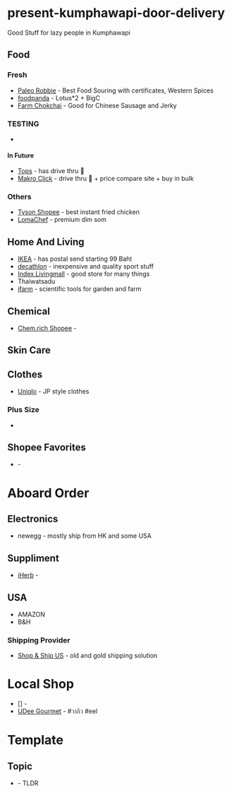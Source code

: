 # present-kumphawapi-door-delivery
Good Stuff for lazy people in Kumphawapi

##  Food
### Fresh
- [Paleo Robbie](https://paleorobbie.com) - Best Food Souring with certificates, Western Spices
- [foodpanda](https://www.foodpanda.co.th/shop) - Lotus*2 + BigC
- [Farm Chokchai](https://shop.chokchaisteakhouse.com) - Good for Chinese Sausage and Jerky

### TESTING
- [](https://passiondelivery.com/en/)

#### In Future
- [Tops](https://www.tops.co.th/th/) - has drive thru 🚗
- [Makro Click](https://www.makroclick.com/th) - drive thru 🚗 + price compare site + buy in bulk

### Others
- [Tyson Shopee](https://shopee.co.th/tyson?categoryId=100629&entryPoint=cart&itemId=13432987487) - best instant fried chicken
- [LomaChef](https://www.lomachef.com) - premium dim som

## Home And Living
- [IKEA](https://www.ikea.com/th/th/) - has postal send starting 99 Baht
- [decathlon](https://www.decathlon.co.th/th/) - inexpensive and quality sport stuff
- [Index Livingmall](https://www.indexlivingmall.com/) - good store for many things
- Thaiwatsadu
- [ifarm](https://www.ifarm.co.th/) - scientific tools for garden and farm

## Chemical
- [Chem.rich Shopee](https://shopee.co.th/chem.rich?categoryId=100636&itemId=10570378945) - 

## Skin Care

## Clothes
- [Uniqlo](https://www.uniqlo.com/th/th/) - JP style clothes


### Plus Size
- 

## Shopee Favorites
- []() - 

# Aboard Order
## Electronics
- newegg - mostly ship from HK and some USA

## Suppliment
- [iHerb](https://th.iherb.com) - 

## USA
- AMAZON
- B&H

### Shipping Provider
- [Shop & Ship US](http://www.shopandshipus.com) - old and gold shipping solution

# Local Shop
- [] - 
- [UDee Gourmet](https://www.facebook.com/udee.gourmet/) - #วากิว #eel

# Template
## Topic
- [](link) - TLDR
